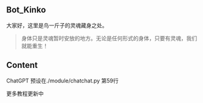 ## Bot_Kinko

大家好，这里是鸟一斤子的灵魂藏身之处。

> 身体只是灵魂暂时安放的地方。无论是任何形式的身体，只要有灵魂，我们就能重生！


## Content
ChatGPT 预设在./module/chatchat.py 第59行

更多教程更新中

